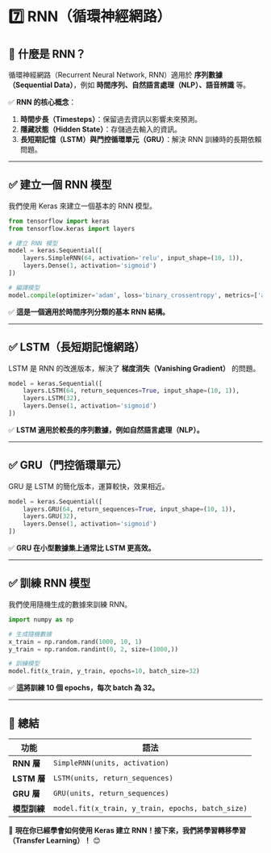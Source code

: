 # 7️⃣ RNN（循環神經網路）

## 🎯 什麼是 RNN？

循環神經網路（Recurrent Neural Network, RNN）適用於 **序列數據（Sequential Data）**，例如 **時間序列、自然語言處理（NLP）、語音辨識** 等。

✅ **RNN 的核心概念**：

1. **時間步長（Timesteps）**：保留過去資訊以影響未來預測。
2. **隱藏狀態（Hidden State）**：存儲過去輸入的資訊。
3. **長短期記憶（LSTM）與門控循環單元（GRU）**：解決 RNN 訓練時的長期依賴問題。

---

## **✅ 建立一個 RNN 模型**

我們使用 Keras 來建立一個基本的 RNN 模型。

```python
from tensorflow import keras
from tensorflow.keras import layers

# 建立 RNN 模型
model = keras.Sequential([
    layers.SimpleRNN(64, activation='relu', input_shape=(10, 1)),
    layers.Dense(1, activation='sigmoid')
])

# 編譯模型
model.compile(optimizer='adam', loss='binary_crossentropy', metrics=['accuracy'])
```

✅ **這是一個適用於時間序列分類的基本 RNN 結構。**

---

## **✅ LSTM（長短期記憶網路）**

LSTM 是 RNN 的改進版本，解決了 **梯度消失（Vanishing Gradient）** 的問題。

```python
model = keras.Sequential([
    layers.LSTM(64, return_sequences=True, input_shape=(10, 1)),
    layers.LSTM(32),
    layers.Dense(1, activation='sigmoid')
])
```

✅ **LSTM 適用於較長的序列數據，例如自然語言處理（NLP）。**

---

## **✅ GRU（門控循環單元）**

GRU 是 LSTM 的簡化版本，運算較快，效果相近。

```python
model = keras.Sequential([
    layers.GRU(64, return_sequences=True, input_shape=(10, 1)),
    layers.GRU(32),
    layers.Dense(1, activation='sigmoid')
])
```

✅ **GRU 在小型數據集上通常比 LSTM 更高效。**

---

## **✅ 訓練 RNN 模型**

我們使用隨機生成的數據來訓練 RNN。

```python
import numpy as np

# 生成隨機數據
x_train = np.random.rand(1000, 10, 1)
y_train = np.random.randint(0, 2, size=(1000,))

# 訓練模型
model.fit(x_train, y_train, epochs=10, batch_size=32)
```

✅ **這將訓練 10 個 epochs，每次 batch 為 32。**

---

## 📝 **總結**

| **功能** | **語法** |
|----------|--------|
| **RNN 層** | `SimpleRNN(units, activation)` |
| **LSTM 層** | `LSTM(units, return_sequences)` |
| **GRU 層** | `GRU(units, return_sequences)` |
| **模型訓練** | `model.fit(x_train, y_train, epochs, batch_size)` |

🚀 **現在你已經學會如何使用 Keras 建立 RNN！接下來，我們將學習轉移學習（Transfer Learning）！** 😊

